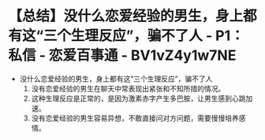 # 【总结】没什么恋爱经验的男生，身上都有这“三个生理反应”，骗不了人 - P1：私信 - 恋爱百事通 - BV1vZ4y1w7NE

-   没什么恋爱经验的男生，身上都有这“三个生理反应”，骗不了人
    1.  没有恋爱经验的男生在聊天中常表现出紧张和不知所措的情况。
    2.  这种生理反应是正常的，是因为激素赤字产生多巴胺，让男生感到心跳加速。
    3.  没有恋爱经验的男生容易异想，不敢直接问对方问题，需要慢慢培养感情。